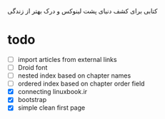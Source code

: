 کتابی برای کشف دنیای پشت لینوکس و درک بهتر از زندگی

# todo

- [ ] import articles from external links
- [ ] Droid font
- [ ] nested index based on chapter names
- [ ] ordered index based on chapter order field
- [x] connecting linuxbook.ir
- [x] bootstrap
- [x] simple clean first page
